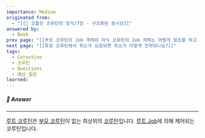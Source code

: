 ```yaml
---
importance: Medium
originated from:
  - "[[📘 코틀린 코루틴의 정석/7장 - 구조화된 동시성]]"
answered by:
  - Book
prev page: "[[부모 코루틴의 Job 객체와 자식 코루틴의 Job 객체는 어떻게 참조를 하고 있나요?]]"
next page: "[[특정 코루틴에서 취소가 요청되면 취소가 어떻게 전파되나요?]]"
tags:
  - Coroutine
  - 코루틴
  - Questions
  - 예상_질문
learned:
---
```

##### 💬 Answer
---
[루트 코루틴](루트%20코루틴.md)은 [부모 코루틴](부모%20코루틴.md)이 없는 최상위의 [코루틴](코루틴.md)입니다. 
[루트 Job](루트%20Job.md)에 의해 제어되는 코루틴입니다.
